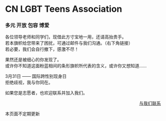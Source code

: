 # CN LGBT Teens Association
### 多元 开放 包容 博爱

各位领导老师和同学们，现借此方寸宝地一用，还请高抬贵手。  
若本旗帜给您带来了困扰，可通过邮件与我们沟通。（右下角链接）  
若必要，我们会自行撤下，感激不尽！  


果然还是被细心的你发现了。  
或许你不知道这面粉蓝相间的条形旗帜所代表的含义，或许你又想知道……

3月31日 —— 国际跨性别现身日  
拒绝歧视，我与你同在。  


如果您是志愿者，也欢迎联系并加入我们。

<p align="right"><a href="mailto:cnlgbta@outlook.com">与我们联系</a></p>  
本页面不定期更新
